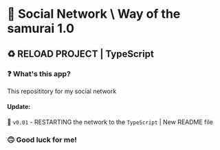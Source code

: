 # 🤖 Social Network \ Way of the samurai 1.0 #

## ♻️ RELOAD PROJECT | TypeScript ##
 
### ❓ What's this app? ###
This reposititory for my social network

#### Update: ####
🔘 `v0.01` - RESTARTING the network to the `TypeScript` | New README file


### 🙃 Good luck for me! ###
